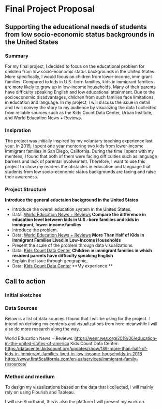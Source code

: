 # Final Project Proposal

## Supporting the educational needs of students from low socio-economic status backgrounds in the United States

### Summary

For my final project, I decided to focus on the educational problem for children from  low socio-economic status backgrounds in the United States. More specifically, I would focus on chidren from lower-income, immigrant families. Compared to kids in U.S.-born families, kids in immigrant families are more likely to grow up in low-income households. Many of their parents have difficulty speaking English and low educational attainment. Due to the socioeconomic disadvantages, children from such families face limitations in education and language. In my project, I will discuss the issue in detail and I will convey the story to my audience by visualizing the data I collected from reliable sources such as the Kids Count Data Center, Urban Institute, and World Education News + Reviews. 

### Insipration

The project was initially inspired by my voluntary teaching experience last year. In 2019, I spent one year mentoring two kids from lower-income immigrant families in San Diego, California. During the time I spent with my mentees, I found that both of them were facing difficulties such as language barriers and lack of parental involvement. Therefore, I want to use this project to show my readers the obstacles in education and language that students from low socio-economic status backgrounds are facing and raise their awareness.

### Project Structure

**Introduce the general eductaion background in the United States**
- Introduce the overall education system in the United States.
- Data: [World Education News + Reviews](https://wenr.wes.org/2018/06/education-in-the-united-states-of-america)
**Compare the difference in education level between kids in U.S.-born families and kids in immigrant, lower-income families**
- Introduce the problem. 
- Data: [World Education News + Reviews](https://wenr.wes.org/2018/06/education-in-the-united-states-of-america)
**More Than Half of Kids in Immigrant Families Lived in Low-Income Households**
- Present the scale of the problem through data visualizations. 
- Data: [Kids Count Data Center](https://datacenter.kidscount.org/updates/show/189-more-than-half-of-kids-in-immigrant-families-lived-in-low-income-households-in-2016)
**Children in immigrant families in which resident parents have difficulty speaking English**
- Explain the issue through geographic, 
- Data: [Kids Count Data Center](https://datacenter.kidscount.org/data/map/132-children-in-immigrant-families-in-which-resident-parents-have-difficulty-speaking-english?loc=1&loct=2#2/any/true/false/37/any/479/Orange/)
**My experience **

**Call to action**
- 


### Initial sketches



### Data Sources

Below is a list of data sources I found that I will be using for the project. I intend on deriving my contents and visualizations from here meanwhile I will also do more research along the way.

World Education News + Reviews: https://wenr.wes.org/2018/06/education-in-the-united-states-of-america
Kids Count Data Center: https://datacenter.kidscount.org/updates/show/189-more-than-half-of-kids-in-immigrant-families-lived-in-low-income-households-in-2016
https://www.first5california.com/en-us/services/immigrant-family-resources/

### Method and medium

To design my visualizations based on the data that I collected, I will mainly rely on using Flourish and Tableau. 

I will use Shorthand, this is also the platform I will present my work on.
